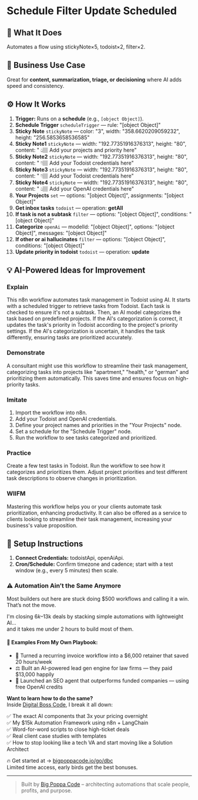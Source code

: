 # Schedule Filter Update Scheduled
## 🚀 What It Does
Automates a flow using stickyNote×5, todoist×2, filter×2.

## 💼 Business Use Case
Great for **content, summarization, triage, or decisioning** where AI adds speed and consistency.

## ⚙️ How It Works
1. **Trigger:** Runs on a **schedule** (e.g., `[object Object]`).
2. **Schedule Trigger** `scheduleTrigger` — rule: "[object Object]"
3. **Sticky Note** `stickyNote` — color: "3", width: "358.6620209059232", height: "256.5853658536585"
4. **Sticky Note1** `stickyNote` — width: "192.77351916376313", height: "80", content: " 👆🏽 Add your projects and priority here"
5. **Sticky Note2** `stickyNote` — width: "192.77351916376313", height: "80", content: " 👇🏽 Add your Todoist credentials here"
6. **Sticky Note3** `stickyNote` — width: "192.77351916376313", height: "80", content: " 👇🏽 Add your Todoist credentials here"
7. **Sticky Note4** `stickyNote` — width: "192.77351916376313", height: "80", content: " 👆🏽 Add your OpenAI credentials here"
8. **Your Projects** `set` — options: "[object Object]", assignments: "[object Object]"
9. **Get inbox tasks** `todoist` — operation: **getAll**
10. **If task is not a subtask** `filter` — options: "[object Object]", conditions: "[object Object]"
11. **Categorize** `openAi` — modelId: "[object Object]", options: "[object Object]", messages: "[object Object]"
12. **If other or ai hallucinates** `filter` — options: "[object Object]", conditions: "[object Object]"
13. **Update priority in todoist** `todoist` — operation: **update**

## 💡 AI-Powered Ideas for Improvement
### Explain
This n8n workflow automates task management in Todoist using AI. It starts with a scheduled trigger to retrieve tasks from Todoist. Each task is checked to ensure it's not a subtask. Then, an AI model categorizes the task based on predefined projects. If the AI's categorization is correct, it updates the task's priority in Todoist according to the project's priority settings. If the AI's categorization is uncertain, it handles the task differently, ensuring tasks are prioritized accurately.

### Demonstrate
A consultant might use this workflow to streamline their task management, categorizing tasks into projects like "apartment," "health," or "german" and prioritizing them automatically. This saves time and ensures focus on high-priority tasks.

### Imitate
1. Import the workflow into n8n.
2. Add your Todoist and OpenAI credentials.
3. Define your project names and priorities in the "Your Projects" node.
4. Set a schedule for the "Schedule Trigger" node.
5. Run the workflow to see tasks categorized and prioritized.

### Practice
Create a few test tasks in Todoist. Run the workflow to see how it categorizes and prioritizes them. Adjust project priorities and test different task descriptions to observe changes in prioritization.

### WIIFM
Mastering this workflow helps you or your clients automate task prioritization, enhancing productivity. It can also be offered as a service to clients looking to streamline their task management, increasing your business's value proposition.

## 🔧 Setup Instructions
1. **Connect Credentials:** todoistApi, openAiApi.
2. **Cron/Schedule:** Confirm timezone and cadence; start with a test window (e.g., every 5 minutes) then scale.

### ⚠️ Automation Ain’t the Same Anymore

Most builders out here are stuck doing $500 workflows and calling it a win.  
That’s not the move.  

I'm closing $6k–$13k deals by stacking simple automations with lightweight AI...  
and it takes me under 2 hours to build most of them.

#### 🧠 Examples From My Own Playbook:
- 🔁 Turned a recurring invoice workflow into a $6,000 retainer that saved 20 hours/week  
- ⚖️ Built an AI-powered lead gen engine for law firms — they paid $13,000 happily  
- 🚀 Launched an SEO agent that outperforms funded companies — using free OpenAI credits  

**Want to learn how to do the same?**  
Inside [Digital Boss Code](https://bigpoppacode.io/go/dbc), I break it all down:

✅ The exact AI components that 3x your pricing overnight  
✅ My $15k Automation Framework using n8n + LangChain  
✅ Word-for-word scripts to close high-ticket deals  
✅ Real client case studies with templates  
✅ How to stop looking like a tech VA and start moving like a Solution Architect  

🔥 Get started at → [bigpoppacode.io/go/dbc](https://bigpoppacode.io/go/dbc)  
Limited time access, early birds get the best bonuses.

---
> Built by [Big Poppa Code](https://bigpoppacode.io) – architecting automations that scale people, profits, and purpose.
